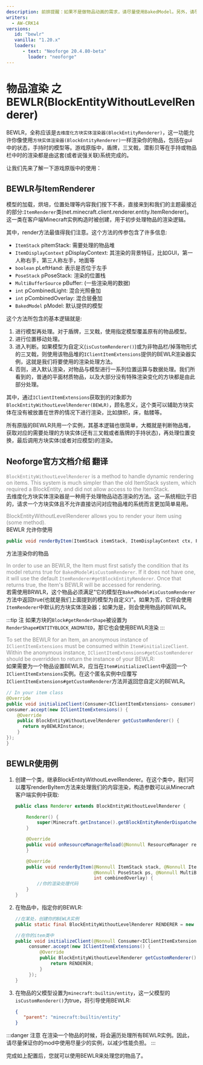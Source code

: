 ```yaml
---
description: 前排提醒：如果不是做物品动画的需求，请尽量使用BakedModel。另外，请尽量保证单个mod创建的BEWLR实例数量为一！
writers:
  - AW-CRK14
versions:
   id: "bewlr"
   vanilla: "1.20.x"
   loaders:
      - text: "Neoforge 20.4.80-beta"
        loader: "neoforge"  
---
```


# 物品渲染 之<br> BEWLR(BlockEntityWithoutLevelRenderer)

BEWLR，全称应该是`去维度化方块实体渲染器(BlockEntityRenderer)`，这一功能允许你像使用`方块实体渲染器(BlockEntityRenderer)`一样渲染你的物品，包括在gui中的状态，手持时的模型等。游戏原版中，盾牌，三叉戟，潜影贝等在手持或物品栏中时的渲染都是由这套(或者说强关联)系统完成的。

让我们先来了解一下游戏原版中的使用：

## BEWLR与ItemRenderer
模型的加载，烘培，位置处理等内容我们按下不表，直接来到和我们的主题最接近的部分:`ItemRenderer`类(net.minecraft.client.renderer.entity.ItemRenderer)。这一类在客户端Minecraft实例构造时被创建，用于初步处理物品的渲染逻辑。

其中，render方法最值得我们注意。这个方法的传参包含了许多信息:
* `ItemStack` pItemStack: 需要处理的物品堆
* `ItemDisplayContext` pDisplayContext: 其渲染的背景特征，比如GUI，第一人称右手，第三人称左手，地面等
* `boolean` pLeftHand: 表示是否位于左手
* `PoseStack` pPoseStack: 渲染的位置栈
* `MultiBufferSource` pBuffer: (一些渲染用的数据)
* `int` pCombinedLight: 混合光照叠加
* `int` pCombinedOverlay: 混合层叠加
* `BakedModel` pModel: 默认提供的模型

这个方法所包含的基本逻辑就是:
1. 进行模型再处理。对于盾牌，三叉戟，使用指定模型覆盖原有的物品模型。
2. 进行位置移动处理。
3. 进入判断。如果模型为自定义(`isCustomRenderer()`)或为非物品栏/掉落物形式的三叉戟，则使用该物品堆的`IClientItemExtensions`提供的BEWLR渲染器实例，这就是我们将要使用的渲染处理方法。
4. 否则，进入默认渲染，对物品与模型进行一系列位置运算与数据处理。我们所看到的，普通的平面材质物品，以及大部分没有特殊渲染变化的方块都是由此部分处理。

其中，通过`IClientItemExtensions`获取到的对象即为`BlockEntityWithoutLevelRenderer(BEWLR)`，顾名思义，这个类可以辅助方块实体在没有被放置在世界的情况下进行渲染，比如旗帜，床，骷髅等。

所有原版的BEWLR共用一个实例，其基本逻辑也很简单，大概就是判断物品堆，获取对应的需要处理的方块实体(还有三叉戟或者盾牌的手持状态)，再处理位置变换，最后调用方块实体(或者对应模型)的渲染。

## Neoforge官方文档介绍 翻译
<p>
<font color="#888888"> <code>BlockEntityWithoutLevelRenderer</code> is a method to handle dynamic rendering on items. This system is much simpler than the old ItemStack system, which required a BlockEntity, and did not allow access to the ItemStack.</font><br/>
去维度化方块实体渲染器是一种用于处理物品动态渲染的方法。这一系统相比于旧的，请求一个方块实体且不允许直接访问对应物品堆的系统而言更加简单易用。
</p>

<p>
<font color="#888888"> BlockEntityWithoutLevelRenderer allows you to render your item using (some method).</font><br/>
BEWLR 允许你使用

```java
public void renderByItem(ItemStack itemStack, ItemDisplayContext ctx, PoseStack poseStack, MultiBufferSource bufferSource, int combinedLight, int combinedOverlay);
```
方法渲染你的物品
</p>

<p>
<font color="#888888">In order to use an BEWLR, the Item must first satisfy the condition that its model returns true for <code>BakedModel#isCustomRenderer</code>. If it does not have one, it will use the default <code>ItemRenderer#getBlockEntityRenderer</code>. Once that returns true, the Item's BEWLR will be accessed for rendering.</font><br/>
若需使用BRWLR，这个物品必须满足"它的模型在<code>BakedModel#isCustomRenderer</code>方法中返回true(也就是我们上面提到的模型为自定义)"。如果为否，它将会使用<code>ItemRenderer</code>中默认的方块实体渲染器；如果为是，则会使用物品的BEWLR。
</p>


:::tip 注
如果方块的`Block#getRenderShape`被设置为`RenderShape#ENTITYBLOCK_ANIMATED`，那它也会使用BEWLR渲染
:::

<p>
<font color="#888888">To set the BEWLR for an Item, an anonymous instance of <code>IClientItemExtensions</code> must be consumed within <code>Item#initializeClient</code>. Within the anonymous instance, <code>IClientItemExtensions#getCustomRenderer</code> should be overridden to return the instance of your BEWLR:</font><br/>
如果需要为一个物品设置BEWLR，应当在<code>Item#initializeClient</code>中返回一个<code>IClientItemExtensions</code>实例。在这个匿名实例中应覆写<code>IClientItemExtensions#getCustomRenderer</code>方法并返回您自定义的BEWLR。
</p>

```java
// In your item class
@Override
public void initializeClient(Consumer<IClientItemExtensions> consumer) {
consumer.accept(new IClientItemExtensions() {
    @Override
    public BlockEntityWithoutLevelRenderer getCustomRenderer() {
      return myBEWLRInstance;
    }
});
}
```

## BEWLR使用例
1. 创建一个类，继承BlockEntityWithoutLevelRenderer。在这个类中，我们可以覆写renderByItem方法来处理我们的内容渲染，构造参数可以从Minecraft客户端实例中获取:
    ```java
    public class Renderer extends BlockEntityWithoutLevelRenderer {

        Renderer() {
            super(Minecraft.getInstance().getBlockEntityRenderDispatcher(), Minecraft.getInstance().getEntityModels());
        }
    
        @Override
        public void onResourceManagerReload(@Nonnull ResourceManager resourceManager) {
        }
    
        @Override
        public void renderByItem(@Nonnull ItemStack stack, @Nonnull ItemDisplayContext transformType,
                                 @Nonnull PoseStack ps, @Nonnull MultiBufferSource source, int combinedLight,
                                 int combinedOverlay) {
            //你的渲染处理代码
        }
    }
    ```
2. 在物品中，指定你的BEWLR:
   ```java
   //在某处，创建你的BEWLR实例
   public static final BlockEntityWithoutLevelRenderer RENDERER = new Renderer();
   
   //在你的item类中
   public void initializeClient(@Nonnull Consumer<IClientItemExtensions> consumer) {
        consumer.accept(new IClientItemExtensions() {
            @Override
            public BlockEntityWithoutLevelRenderer getCustomRenderer() {
                return RENDERER;
            }
        });
   }
   ```
   
3. 在物品的父模型设置为`minecraft:builtin/entity`，这一父模型的`isCustomRenderer()`为true，将引导使用BEWLR:
   ```json
   {
      "parent": "minecraft:builtin/entity"
   }
   ```
   
:::danger 注意
在渲染一个物品的时候，将会遍历处理所有BEWLR实例。因此，请尽量保证你的mod中使用尽量少的实例，以减少性能负担。
:::

完成如上配置后，您就可以使用BEWLR来处理您的物品了。
